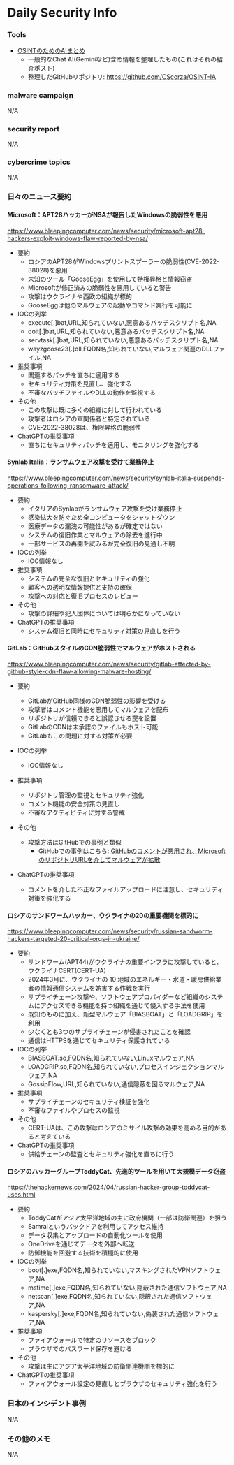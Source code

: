 # Daily Security Info

### Tools
- [OSINTのためのAIまとめ](https://twitter.com/cyb_detective/status/1782344876828303727)
    - 一般的なChat AI(Geminiなど)含め情報を整理したもの(これはそれの紹介ポスト)
    - 整理したGitHubリポジトリ: https://github.com/CScorza/OSINT-IA

### malware campaign
N/A

### security report
N/A

### cybercrime topics
N/A

### 日々のニュース要約

#### Microsoft：APT28ハッカーがNSAが報告したWindowsの脆弱性を悪用
https://www.bleepingcomputer.com/news/security/microsoft-apt28-hackers-exploit-windows-flaw-reported-by-nsa/

- 要約
    - ロシアのAPT28がWindowsプリントスプーラーの脆弱性(CVE-2022-38028)を悪用
    - 未知のツール「GooseEgg」を使用して特権昇格と情報窃盗
    - Microsoftが修正済みの脆弱性を悪用していると警告
    - 攻撃はウクライナや西欧の組織が標的
    - GooseEggは他のマルウェアの起動やコマンド実行を可能に
- IOCの列挙
    - execute[.]bat,URL,知られていない,悪意あるバッチスクリプト名,NA
    - doit[.]bat,URL,知られていない,悪意あるバッチスクリプト名,NA
    - servtask[.]bat,URL,知られていない,悪意あるバッチスクリプト名,NA
    - wayzgoose23[.]dll,FQDN名,知られていない,マルウェア関連のDLLファイル,NA
- 推奨事項
    - 関連するパッチを直ちに適用する
    - セキュリティ対策を見直し、強化する
    - 不審なバッチファイルやDLLの動作を監視する
- その他
    - この攻撃は既に多くの組織に対して行われている
    - 攻撃者はロシアの軍関係者と特定されている
    - CVE-2022-38028は、権限昇格の脆弱性
- ChatGPTの推奨事項
    - 直ちにセキュリティパッチを適用し、モニタリングを強化する

#### Synlab Italia：ランサムウェア攻撃を受けて業務停止
https://www.bleepingcomputer.com/news/security/synlab-italia-suspends-operations-following-ransomware-attack/

- 要約
    - イタリアのSynlabがランサムウェア攻撃を受け業務停止
    - 感染拡大を防ぐため全コンピュータをシャットダウン
    - 医療データの漏洩の可能性があるが確定ではない
    - システムの復旧作業とマルウェアの除去を進行中
    - 一部サービスの再開を試みるが完全復旧の見通し不明
- IOCの列挙
    - IOC情報なし
- 推奨事項
    - システムの完全な復旧とセキュリティの強化
    - 顧客への透明な情報提供と支持の確保
    - 攻撃への対応と復旧プロセスのレビュー
- その他
    - 攻撃の詳細や犯人団体については明らかになっていない
- ChatGPTの推奨事項
    - システム復旧と同時にセキュリティ対策の見直しを行う

#### GitLab：GitHubスタイルのCDN脆弱性でマルウェアがホストされる
https://www.bleepingcomputer.com/news/security/gitlab-affected-by-github-style-cdn-flaw-allowing-malware-hosting/

- 要約
    - GitLabがGitHub同様のCDN脆弱性の影響を受ける
    - 攻撃者はコメント機能を悪用してマルウェアを配布
    - リポジトリが信頼できると誤認させる罠を設置
    - GitLabのCDNは未承認のファイルもホスト可能
    - GitLabもこの問題に対する対策が必要
- IOCの列挙
    - IOC情報なし
- 推奨事項
    - リポジトリ管理の監視とセキュリティ強化
    - コメント機能の安全対策の見直し
    - 不審なアクティビティに対する警戒
- その他
    - 攻撃方法はGitHubでの事例と類似
      - GitHubでの事例はこちら: [GitHubのコメントが悪用され、MicrosoftのリポジトリURLを介してマルウェアが拡散](https://www.bleepingcomputer.com/news/security/github-comments-abused-to-push-malware-via-microsoft-repo-urls/)

- ChatGPTの推奨事項
    - コメントを介した不正なファイルアップロードに注意し、セキュリティ対策を強化する

#### ロシアのサンドワームハッカー、ウクライナの20の重要機関を標的に
https://www.bleepingcomputer.com/news/security/russian-sandworm-hackers-targeted-20-critical-orgs-in-ukraine/

- 要約
    - サンドワーム(APT44)がウクライナの重要インフラに攻撃していると、ウクライナCERT(CERT-UA)
    - 2024年3月に、ウクライナの 10 地域のエネルギー・水道・暖房供給業者の情報通信システムを妨害する作戦を実行
    - サプライチェーン攻撃や、ソフトウェアプロバイダーなど組織のシステムにアクセスできる機能を持つ組織を通じて侵入する手法を使用
    - 既知のものに加え、新型マルウェア「BIASBOAT」と「LOADGRIP」を利用
    - 少なくとも3つのサプライチェーンが侵害されたことを確認
    - 通信はHTTPSを通じてセキュリティ保護されている
- IOCの列挙
    - BIASBOAT.so,FQDN名,知られていない,Linuxマルウェア,NA
    - LOADGRIP.so,FQDN名,知られていない,プロセスインジェクションマルウェア,NA
    - GossipFlow,URL,知られていない,通信隠蔽を図るマルウェア,NA
- 推奨事項
    - サプライチェーンのセキュリティ検証を強化
    - 不審なファイルやプロセスの監視
- その他
    - CERT-UAは、この攻撃はロシアのミサイル攻撃の効果を高める目的があると考えている
- ChatGPTの推奨事項
    - 供給チェーンの監査とセキュリティ強化を直ちに行う

#### ロシアのハッカーグループToddyCat、先進的ツールを用いて大規模データ窃盗
https://thehackernews.com/2024/04/russian-hacker-group-toddycat-uses.html

- 要約
    - ToddyCatがアジア太平洋地域の主に政府機関（一部は防衛関連）を狙う
    - Samraiというバックドアを利用してアクセス維持
    - データ収集とアップロードの自動化ツールを使用
    - OneDriveを通じてデータを外部へ転送
    - 防御機能を回避する技術を積極的に使用
- IOCの列挙
    - boot[.]exe,FQDN名,知られていない,マスキングされたVPNソフトウェア,NA
    - mstime[.]exe,FQDN名,知られていない,隠蔽された通信ソフトウェア,NA
    - netscan[.]exe,FQDN名,知られていない,隠蔽された通信ソフトウェア,NA
    - kaspersky[.]exe,FQDN名,知られていない,偽装された通信ソフトウェア,NA
- 推奨事項
    - ファイアウォールで特定のリソースをブロック
    - ブラウザでのパスワード保存を避ける
- その他
    - 攻撃は主にアジア太平洋地域の防衛関連機関を標的に
- ChatGPTの推奨事項
    - ファイアウォール設定の見直しとブラウザのセキュリティ強化を行う

### 日本のインシデント事例
N/A

### その他のメモ
N/A